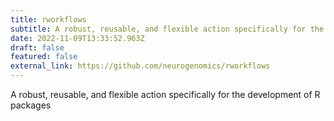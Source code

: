 ```yaml
---
title: rworkflows
subtitle: A robust, reusable, and flexible action specifically for the development of R packages
date: 2022-11-09T13:33:52.963Z
draft: false
featured: false
external_link: https://github.com/neurogenomics/rworkflows
---
```

A robust, reusable, and flexible action specifically for the development of R packages
